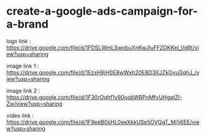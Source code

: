 # create-a-google-ads-campaign-for-a-brand
logo link : https://drive.google.com/file/d/1FDSLWmLSwobuXnKwJIuFFZOKKeI_VqRt/view?usp=sharing

image link 1 : https://drive.google.com/file/d/1EzsH8jH0E8wWxh20E8D3XJZkGvuGqhJ_/view?usp=sharing

image link 2 : https://drive.google.com/file/d/1F30rOqhf1v90oobWRPnMfvUHgatZI-Zw/view?usp=sharing

video link : https://drive.google.com/file/d/1F9peB0sHL0eeXkkUSe5OVQgT_Mj1i6EE/view?usp=sharing
